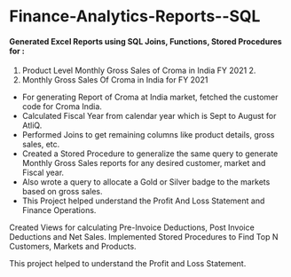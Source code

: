 # Finance-Analytics-Reports--SQL

#### Generated Excel Reports using SQL Joins, Functions, Stored Procedures for : 
1. Product Level Monthly Gross Sales of Croma in India FY 2021 2.
2. Monthly Gross Sales Of Croma in India for FY 2021

- For generating Report of Croma at India market, fetched the customer code for Croma India.
- Calculated Fiscal Year from calendar year which is Sept to August for AtliQ.
- Performed Joins to get remaining columns like product details, gross sales, etc.
- Created a Stored Procedure to generalize the same query to generate Monthly Gross Sales reports for any desired customer, market and Fiscal year.
- Also wrote a query to allocate a Gold or Silver badge to the markets based on gross sales.
- This Project helped understand the Profit And Loss Statement and Finance Operations.

Created Views for calculating Pre-Invoice Deductions, Post Invoice Deductions and Net Sales.
Implemented Stored Procedures to Find Top N Customers, Markets and Products.

This project helped to understand the Profit and Loss Statement.

